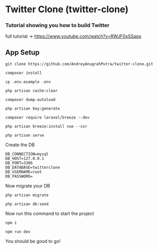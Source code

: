 # Twitter Clone (twitter-clone)

### Tutorial showing you how to build Twitter

full tutorial -> https://www.youtube.com/watch?v=RWJF0xSSaps

## App Setup

```
git clone https://github.com/AndreyAnugrahPutra/twitter-clone.git

composer install 

cp .env.example .env 

php artisan cache:clear 

composer dump-autoload 

php artisan key:generate

composer require laravel/breeze --dev

php artisan breeze:install vue --ssr

php artisan serve
```

Create the DB
```
DB_CONNECTION=mysql
DB_HOST=127.0.0.1
DB_PORT=3306
DB_DATABASE=twitterclone
DB_USERNAME=root
DB_PASSWORD=
```
Now migrate your DB
```
php artisan migrate

php artisan db:seed
```

Now run this command to start the project 
```
npm i

npm run dev
```

You should be good to go!
